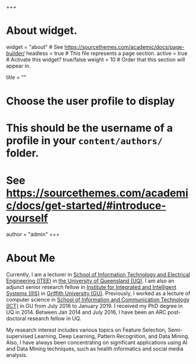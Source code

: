 +++
# About widget.
widget = "about"  # See https://sourcethemes.com/academic/docs/page-builder/
headless = true  # This file represents a page section.
active = true  # Activate this widget? true/false
weight = 10  # Order that this section will appear in.

title = ""

# Choose the user profile to display
# This should be the username of a profile in your `content/authors/` folder.
# See https://sourcethemes.com/academic/docs/get-started/#introduce-yourself
author = "admin"
+++

# About Me
Currently, I am a lecturer in <a target="_blank" href="https://itee.uq.edu.au/">School of Information Technology and Electrical Engineering (ITEE)</a> in <a target="_blank" href="https://www.uq.edu.au">the University of Queensland (UQ)</a>. I am also an adjunct senior research fellow in <a target="_blank" href="https://www.griffith.edu.au/institute-integrated-intelligent-systems">Institute for Integrated and Intelligent Systems (IIIS)</a> in <a target="_blank" href="https://www.griffith.edu.au">Griffith University (GU)</a>. Previously, I worked as a lecture of computer science in <a target="_blank" href="https://www.griffith.edu.au/griffith-sciences/school-information-communication-technology">School of Information and Communication Technology (ICT)</a> in GU from July 2016 to January 2019. I received my PhD degree in UQ in 2014. Between Jan 2014 and July 2016, I have been an ARC post-doctoral research fellow in UQ. 

My research interest includes various topics on Feature Selection, Semi-supervised Learning, Deep Learning, Pattern Recognition, and Data Mining. Also, I have always been concentrating on significant applications using AI and Data Mining techniques, such as health informatics and social media analysis.